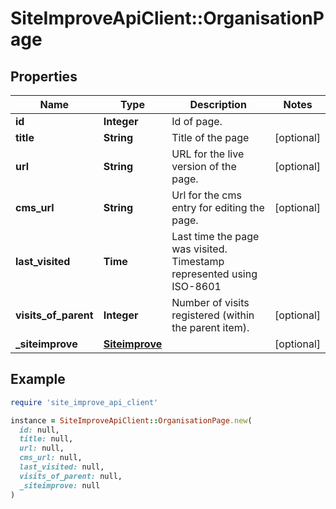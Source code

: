 # SiteImproveApiClient::OrganisationPage

## Properties

| Name | Type | Description | Notes |
| ---- | ---- | ----------- | ----- |
| **id** | **Integer** | Id of page. |  |
| **title** | **String** | Title of the page | [optional] |
| **url** | **String** | URL for the live version of the page. | [optional] |
| **cms_url** | **String** | Url for the cms entry for editing the page. | [optional] |
| **last_visited** | **Time** | Last time the page was visited. Timestamp represented using ISO-8601 |  |
| **visits_of_parent** | **Integer** | Number of visits registered (within the parent item). | [optional] |
| **_siteimprove** | [**Siteimprove**](Siteimprove.md) |  | [optional] |

## Example

```ruby
require 'site_improve_api_client'

instance = SiteImproveApiClient::OrganisationPage.new(
  id: null,
  title: null,
  url: null,
  cms_url: null,
  last_visited: null,
  visits_of_parent: null,
  _siteimprove: null
)
```

